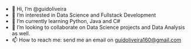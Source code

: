 - 👋 Hi, I’m @guidoliveira
- 👀 I’m interested in Data Science and Fullstack Development
- 🌱 I’m currently learning Python, Java and C#
- 💞️ I’m looking to collaborate on Data Science projects and Data Analysis as well.
- 📫 How to reach me: send me an email on guidoliveira160@gmail.com

<!---
guidoliveira/guidoliveira is a ✨ special ✨ repository because its `README.md` (this file) appears on your GitHub profile.
You can click the Preview link to take a look at your changes.
--->
